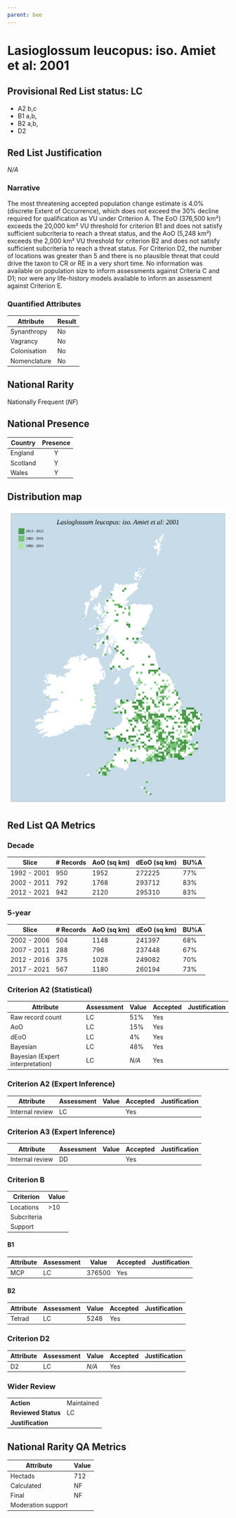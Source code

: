 ```yaml
---
parent: bee
---
```


# Lasioglossum leucopus: iso. Amiet et al: 2001

## Provisional Red List status: LC
- A2 b,c
- B1 a,b, 
- B2 a,b, 
- D2

## Red List Justification
*N/A*
### Narrative


The most threatening accepted population change estimate is 4.0% (discrete Extent of Occurrence), which does not exceed the 30% decline required for qualification as VU under Criterion A. The EoO (376,500 km²) exceeds the 20,000 km² VU threshold for criterion B1 and does not satisfy sufficient subcriteria to reach a threat status, and the AoO (5,248 km²) exceeds the 2,000 km² VU threshold for criterion B2 and does not satisfy sufficient subcriteria to reach a threat status. For Criterion D2, the number of locations was greater than 5 and there is no plausible threat that could drive the taxon to CR or RE in a very short time. No information was available on population size to inform assessments against Criteria C and D1; nor were any life-history models available to inform an assessment against Criterion E.
### Quantified Attributes
|Attribute|Result|
|---|---|
|Synanthropy|No|
|Vagrancy|No|
|Colonisation|No|
|Nomenclature|No|


## National Rarity
Nationally Frequent (*NF*)

## National Presence
|Country|Presence
|---|:-:|
|England|Y|
|Scotland|Y|
|Wales|Y|


## Distribution map
![](../map/146.svg)

## Red List QA Metrics
### Decade
| Slice | # Records | AoO (sq km) | dEoO (sq km) |BU%A |
|---|---|---|---|---|
|1992 - 2001|950|1952|272225|77%|
|2002 - 2011|792|1768|293712|83%|
|2012 - 2021|942|2120|295310|83%|
### 5-year
| Slice | # Records | AoO (sq km) | dEoO (sq km) |BU%A |
|---|---|---|---|---|
|2002 - 2006|504|1148|241397|68%|
|2007 - 2011|288|796|237448|67%|
|2012 - 2016|375|1028|249082|70%|
|2017 - 2021|567|1180|260194|73%|
### Criterion A2 (Statistical)
|Attribute|Assessment|Value|Accepted|Justification
|---|---|---|---|---|
|Raw record count|LC|51%|Yes||
|AoO|LC|15%|Yes||
|dEoO|LC|4%|Yes||
|Bayesian|LC|48%|Yes||
|Bayesian (Expert interpretation)|LC|*N/A*|Yes||
### Criterion A2 (Expert Inference)
|Attribute|Assessment|Value|Accepted|Justification
|---|---|---|---|---|
|Internal review|LC||Yes||
### Criterion A3 (Expert Inference)
|Attribute|Assessment|Value|Accepted|Justification
|---|---|---|---|---|
|Internal review|DD||Yes||
### Criterion B
|Criterion| Value|
|---|---|
|Locations|>10|
|Subcriteria||
|Support||
#### B1
|Attribute|Assessment|Value|Accepted|Justification
|---|---|---|---|---|
|MCP|LC|376500|Yes||
#### B2
|Attribute|Assessment|Value|Accepted|Justification
|---|---|---|---|---|
|Tetrad|LC|5248|Yes||
### Criterion D2
|Attribute|Assessment|Value|Accepted|Justification
|---|---|---|---|---|
|D2|LC|*N/A*|Yes||
### Wider Review
|  |  |
|---|---|
|**Action**|Maintained|
|**Reviewed Status**|LC|
|**Justification**||


## National Rarity QA Metrics
|Attribute|Value|
|---|---|
|Hectads|712|
|Calculated|NF|
|Final|NF|
|Moderation support||


